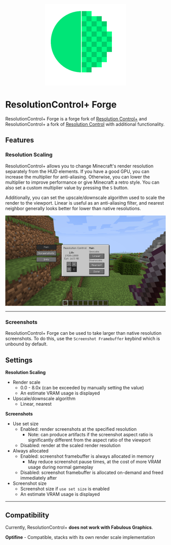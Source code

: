<p align="center">
	<img width=256px src="GitHub/logo.png" />
</p>

# ResolutionControl+ Forge
ResolutionControl+ Forge is a forge fork of [Resolution Control+](https://github.com/UltimateBoomer/Resolution-Control) and ResolutionControl+ a fork of [Resolution Control](https://github.com/juliand665/Resolution-Control)
with additional functionality.

## Features

### Resolution Scaling

ResolutionControl+ allows you to change Minecraft's render resolution separately from the HUD elements.
If you have a good GPU, you can increase the multiplier for anti-aliasing.
Otherwise, you can lower the multiplier to improve performance or give Minecraft a retro style.
You can also set a custom multiplier value by pressing the `S` button.

Additionally, you can set the upscale/downscale algorithm used to scale the render to the viewport.
Linear is useful as an anti-aliasing filter,
and nearest neighbor generally looks better for lower than native resolutions.

![main](GitHub/mainsettings.png)

---

### Screenshots

ResolutionControl+ Forge can be used to take larger than native resolution screenshots.
To do this, use the `Screenshot Framebuffer` keybind which is unbound by default.

## Settings

**Resolution Scaling**

- Render scale
    - 0.0 - 8.0x (can be exceeded by manually setting the value)
    - An estimate VRAM usage is displayed
- Upscale/downscale algorithm  
    - Linear, nearest

**Screenshots**

- Use set size
    - Enabled: render screenshots at the specified resolution
        - Note: can produce artifacts if the screenshot aspect ratio is significantly different 
          from the aspect ratio of the viewport
    - Disabled: render at the scaled render resolution
- Always allocated
    - Enabled: screenshot framebuffer is always allocated in memory
        - May reduce screenshot pause times, at the cost of more VRAM usage during normal gameplay
    - Disabled: screenshot framebuffer is allocated on-demand and freed immediately after
- Screenshot size
    - Screenshot size if `use set size` is enabled
    - An estimate VRAM usage is displayed
    
---

## Compatibility

Currently, ResolutionControl+ **does not work with Fabulous Graphics**.

**Optifine** - Compatible, stacks with its own render scale implementation

